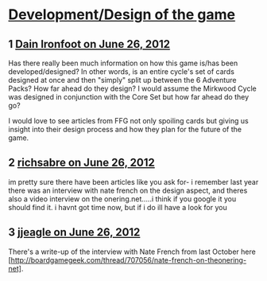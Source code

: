 # [Development/Design of the game](https://community.fantasyflightgames.com/topic/66604-developmentdesign-of-the-game/)

## 1 [Dain Ironfoot on June 26, 2012](https://community.fantasyflightgames.com/topic/66604-developmentdesign-of-the-game/?do=findComment&comment=650065)

Has there really been much information on how this game is/has been developed/designed? In other words, is an entire cycle's set of cards designed at once and then "simply" split up between the 6 Adventure Packs? How far ahead do they design? I would assume the Mirkwood Cycle was designed in conjunction with the Core Set but how far ahead do they go?

I would love to see articles from FFG not only spoiling cards but giving us insight into their design process and how they plan for the future of the game.

## 2 [richsabre on June 26, 2012](https://community.fantasyflightgames.com/topic/66604-developmentdesign-of-the-game/?do=findComment&comment=650066)

im pretty sure there have been articles like you ask for- i remember last year there was an interview with nate french on the design aspect, and theres also a video interview on the onering.net…..i think if you google it you should find it. i havnt got time now, but if i do ill have a look for you

## 3 [jjeagle on June 26, 2012](https://community.fantasyflightgames.com/topic/66604-developmentdesign-of-the-game/?do=findComment&comment=650095)

There's a write-up of the interview with Nate French from last October here [http://boardgamegeek.com/thread/707056/nate-french-on-theonering-net].

